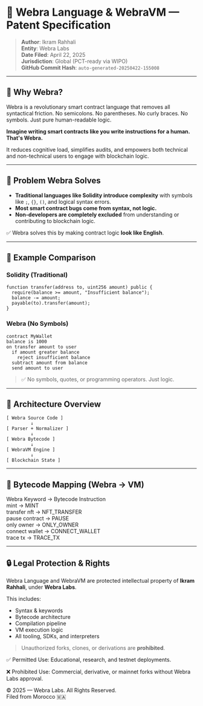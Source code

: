 # 📄 Webra Language & WebraVM — Patent Specification

> **Author**: Ikram Rahhali  
> **Entity**: Webra Labs  
> **Date Filed**: April 22, 2025  
> **Jurisdiction**: Global (PCT-ready via WIPO)  
> **GitHub Commit Hash**: `auto-generated-20250422-155008`

---

## 🔷 Why Webra?

Webra is a revolutionary smart contract language that removes all syntactical friction. No semicolons. No parentheses. No curly braces. No symbols. Just pure human-readable logic.

**Imagine writing smart contracts like you write instructions for a human. That's Webra.**

It reduces cognitive load, simplifies audits, and empowers both technical and non-technical users to engage with blockchain logic.

---

## 🧠 Problem Webra Solves

- **Traditional languages like Solidity introduce complexity** with symbols like `;`, `{}`, `()`, and logical syntax errors.
- **Most smart contract bugs come from syntax, not logic.**
- **Non-developers are completely excluded** from understanding or contributing to blockchain logic.

✅ Webra solves this by making contract logic **look like English**.

---

## 🔷 Example Comparison

### Solidity (Traditional)

```
function transfer(address to, uint256 amount) public {
  require(balance >= amount, "Insufficient balance");
  balance -= amount;
  payable(to).transfer(amount);
}
```

### Webra (No Symbols)

```
contract MyWallet
balance is 1000
on transfer amount to user
  if amount greater balance
    reject insufficient balance
  subtract amount from balance
  send amount to user
```

> ✅ No symbols, quotes, or programming operators. Just logic.

---

## 🧩 Architecture Overview

```
[ Webra Source Code ]
         ↓
[ Parser + Normalizer ]
         ↓
[ Webra Bytecode ]
         ↓
[ WebraVM Engine ]
         ↓
[ Blockchain State ]
```

---

## 🔷 Bytecode Mapping (Webra → VM)

Webra Keyword → Bytecode Instruction  
mint → MINT  
transfer nft → NFT_TRANSFER  
pause contract → PAUSE  
only owner → ONLY_OWNER  
connect wallet → CONNECT_WALLET  
trace tx → TRACE_TX  

---

## 🔒 Legal Protection & Rights

Webra Language and WebraVM are protected intellectual property of **Ikram Rahhali**, under **Webra Labs**.

This includes:
- Syntax & keywords
- Bytecode architecture
- Compilation pipeline
- VM execution logic
- All tooling, SDKs, and interpreters

> Unauthorized forks, clones, or derivations are **prohibited**.

✅ Permitted Use: Educational, research, and testnet deployments.

❌ Prohibited Use: Commercial, derivative, or mainnet forks without Webra Labs approval.

© 2025 — Webra Labs. All Rights Reserved.  
Filed from Morocco 🇲🇦  

